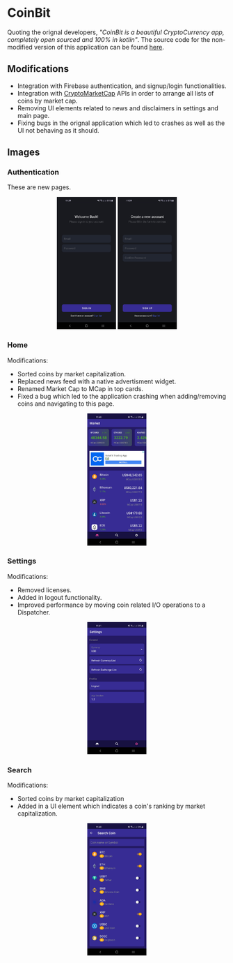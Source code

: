 # CoinBit
Quoting the orignal developers, *"CoinBit is a beautiful CryptoCurrency app, completely open sourced and 100% in kotlin"*. The source code for the non-modified version of this application can be found [here](https://github.com/pranayairan/CoinBit).  

## Modifications

* Integration with Firebase authentication, and signup/login functionalities.
* Integration with [CryptoMarketCap](https://coinmarketcap.com/) APIs in order to arrange all lists of coins by market cap.
* Removing UI elements related to news and disclaimers in settings and main page. 
* Fixing bugs in the orignal application which led to crashes as well as the UI not behaving as it should.

## Images
### Authentication

These are new pages.
<p align="middle">
    <img src="images/signin.jpg" width="27%"/>
    <img src="images/signup.jpg" width="27%"/>
</p>


### Home

Modifications:
* Sorted coins by market capitalization.
* Replaced news feed with a native advertisment widget.
* Renamed Market Cap to MCap in top cards.
* Fixed a bug which led to the application crashing when adding/removing coins and navigating to this page.
<p align="middle">
    <img src="images/home.jpg" width="27%"/>
</p>

### Settings

Modifications:
* Removed licenses.
* Added in logout functionality.
* Improved performance by moving coin related I/O operations to a Dispatcher.
<p align="middle">
    <img src="images/settings.jpg" width="27%"/>
</p>

### Search

Modifications:
* Sorted coins by market capitalization
* Added in a UI element which indicates a coin's ranking by market capitalization.
<p align="middle">
    <img src="images/search.jpg" width="27%"/>
</p>
